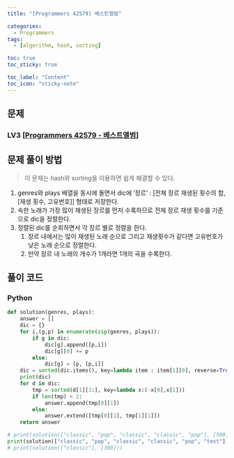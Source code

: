 ```yaml
---
title: "[Programmers 42579] 베스트앨범" 

categories:
  - Programmers
tags:
  - [algorithm, hash, sorting]

toc: true
toc_sticky: true

toc_label: "Content"
toc_icon: "sticky-note"
---
```



## 문제 

### LV3 [[Programmers 42579 - 베스트앨범](https://school.programmers.co.kr/learn/courses/30/lessons/42579?language=python3)]  



## 문제 풀이 방법
> 이 문제는 hash와 sorting을 이용하면 쉽게 해결할 수 있다. 

1. genres와 plays 배열을 동시에 돌면서 dic에 ‘장르’ : [전체 장르 재생된 횟수의 합, [재생 횟수, 고유번호]] 형태로 저장한다. 
2. 속한 노래가 가장 많이 재생된 장르를 먼저 수록하므로 전체 장르 재생 횟수를 기준으로 dic을 정렬한다. 
3. 정렬된 dic를 순회하면서 각 장르 별로 정렬을 한다. 
    1. 장르 내에서는 많이 재생된 노래 순으로 그리고 재생횟수가 같다면 고유번호가 낮은 노래 순으로 정렬한다. 
    2. 만약 장르 내 노래의 개수가 1개라면 1개의 곡을 수록한다.


## 풀이 코드
### Python

```python
def solution(genres, plays):
    answer = []
    dic = {}
    for i,(g,p) in enumerate(zip(genres, plays)):
        if g in dic:
            dic[g].append([p,i])
            dic[g][0] += p
        else:
            dic[g] = [p, [p,i]]
    dic = sorted(dic.items(), key=lambda item : item[1][0], reverse=True)
    print(dic)
    for d in dic:
        tmp = sorted(d[1][1:], key=lambda x:(-x[0],x[1]))
        if len(tmp) < 2:
            answer.append(tmp[0][1])
        else:
            answer.extend([tmp[0][1], tmp[1][1]])
    return answer

# print(solution(["classic", "pop", "classic", "classic", "pop"], [500, 600, 150, 800, 2500]))
print(solution(["classic", "pop", "classic", "classic", "pop", "test"], [500, 600, 150, 800, 2500, 100]))
# print(solution(["classic"], [300]))
```

